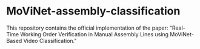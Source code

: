 # MoViNet-assembly-classification
This repository contains the official implementation of the paper: "Real-Time Working Order Verification in Manual Assembly Lines using MoViNet-Based Video Classification."
